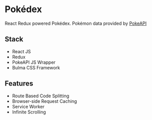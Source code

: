 # Pokédex

React Redux powered Pokédex. Pokémon data provided by [PokeAPI](https://pokeapi.co)

## Stack
* React JS
* Redux
* PokeAPI JS Wrapper
* Bulma CSS Framework

## Features
* Route Based Code Splitting
* Browser-side Request Caching
* Service Worker
* Infinite Scrolling
